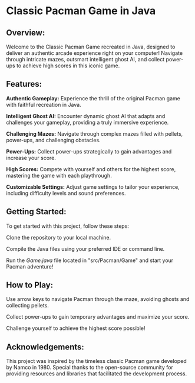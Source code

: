 # Classic Pacman Game in Java

## Overview:

Welcome to the Classic Pacman Game recreated in Java, designed to deliver an authentic arcade experience right on your computer! Navigate through intricate mazes, outsmart intelligent ghost AI, and collect power-ups to achieve high scores in this iconic game.

## Features:

**Authentic Gameplay:** Experience the thrill of the original Pacman game with faithful recreation in Java.

**Intelligent Ghost AI:** Encounter dynamic ghost AI that adapts and challenges your gameplay, providing a truly immersive experience.

**Challenging Mazes:** Navigate through complex mazes filled with pellets, power-ups, and challenging obstacles.

**Power-Ups:** Collect power-ups strategically to gain advantages and increase your score.

**High Scores:** Compete with yourself and others for the highest score, mastering the game with each playthrough.

**Customizable Settings:** Adjust game settings to tailor your experience, including difficulty levels and sound preferences.

## Getting Started:

To get started with this project, follow these steps:

Clone the repository to your local machine.

Compile the Java files using your preferred IDE or command line.

Run the *Game.java* file located in "src/Pacman/Game" and start your Pacman adventure!

## How to Play:

Use arrow keys to navigate Pacman through the maze, avoiding ghosts and collecting pellets.

Collect power-ups to gain temporary advantages and maximize your score.

Challenge yourself to achieve the highest score possible!

## Acknowledgements:

This project was inspired by the timeless classic Pacman game developed by Namco in 1980. Special thanks to the open-source community for providing resources and libraries that facilitated the development process.
